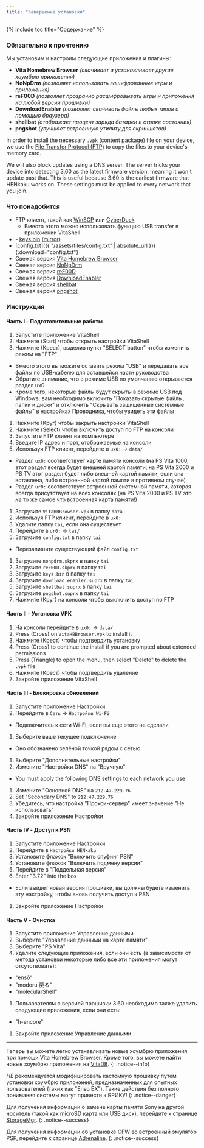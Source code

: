 ```yaml
---
title: "Завершение установки"
---
```


{% include toc title="Содержание" %}

### Обязательно к прочтению

Мы установим и настроим следующие приложения и плагины:

+  **Vita Homebrew Browser** *(скачивает и устанавливает другие хоумбрю приложения)*
+  **NoNpDrm** *(позволяет использовать зашифрованные игры и приложения)*
+  **reF00D** *(позволяет прозрачно расшифровывать игры и приложения на любой версии прошивки)*
+  **DownloadEnabler** *(позволяет скачивать файлы любых типов с помощью браузера)*
+  **shellbat** *(отображает процент заряда батареи в строке состояния)*
+  **pngshot** *(улучшает встроенную утилиту для скриншотов)*

In order to install the necessary `.vpk` (content package) file on your device, we use the [File Transfer Protocol (FTP)](https://wikipedia.org/wiki/File_Transfer_Protocol) to copy the files to your device's memory card.

We will also block updates using a DNS server. The server tricks your device into detecting 3.60 as the latest firmware version, meaning it won't update past that. This is useful because 3.60 is the earliest firmware that HENkaku works on. These settings must be applied to every network that you join.

### Что понадобится

* FTP клиент, такой как [WinSCP](https://winscp.net/) или [CyberDuck](https://cyberduck.io/)
  + Вместо этого можно использовать функцию USB transfer в приложении VitaShell
* <i class="fa fa-magnet" aria-hidden="true" title="Это magnet-ссылка. Воспользуйтесь торрент-клиентом, чтобы скачать этот файл."></i> - [keys.bin](magnet:?xt=urn:btih:a3796f22b82b80c5fefa8407c6fd7d71df2c2258&dn=keys.bin&tr=udp%3A%2F%2Ftracker.coppersurfer.tk%3A6969%2Fannounce&tr=udp%3A%2F%2Ftracker.internetwarriors.net%3A1337%2Fannounce&tr=udp%3A%2F%2Ftracker.opentrackr.org%3A1337%2Fannounce&tr=udp%3A%2F%2F9.rarbg.to%3A2710%2Fannounce&tr=udp%3A%2F%2Fexodus.desync.com%3A6969%2Fannounce&tr=http%3A%2F%2Ftracker3.itzmx.com%3A6961%2Fannounce&tr=udp%3A%2F%2Fexplodie.org%3A6969%2Fannounce&tr=udp%3A%2F%2Ftracker.tiny-vps.com%3A6969%2Fannounce&tr=udp%3A%2F%2Fthetracker.org%3A80%2Fannounce&tr=udp%3A%2F%2Fipv4.tracker.harry.lu%3A80%2Fannounce&tr=udp%3A%2F%2Fdenis.stalker.upeer.me%3A6969%2Fannounce&tr=udp%3A%2F%2Ftracker1.itzmx.com%3A8080%2Fannounce&tr=udp%3A%2F%2Ftracker.torrent.eu.org%3A451%2Fannounce&tr=udp%3A%2F%2Ftracker.cyberia.is%3A6969%2Fannounce&tr=udp%3A%2F%2Fopen.stealth.si%3A80%2Fannounce&tr=udp%3A%2F%2Fopen.demonii.si%3A1337%2Fannounce&tr=udp%3A%2F%2Fbt.xxx-tracker.com%3A2710%2Fannounce&tr=http%3A%2F%2Ftracker4.itzmx.com%3A2710%2Fannounce&tr=udp%3A%2F%2Ftracker1.wasabii.com.tw%3A6969%2Fannounce&tr=udp%3A%2F%2Ftracker.port443.xyz%3A6969%2Fannounce) ([mirror](https://www.mediafire.com/download/t5obgaa3naatr9m))
* [config.txt]({{ "/assets/files/config.txt" | absolute_url }}){:download="config.txt"}
* Свежая версия [Vita Homebrew Browser](https://github.com/devnoname120/vhbb/releases/latest)
* Свежая версия [NoNpDrm](https://github.com/TheOfficialFloW/NoNpDrm/releases/latest)
* Свежая версия [reF00D](https://github.com/dots-tb/reF00D/releases/latest)
* Свежая версия [DownloadEnabler](https://github.com/TheOfficialFloW/VitaTweaks/releases/tag/DownloadEnabler)
* Свежая версия [shellbat](https://github.com/nowrep/vita-shellbat/releases/latest)
* Свежая версия [pngshot](https://github.com/xyzz/pngshot/releases/latest)

### Инструкция

#### Часть I - Подготовительные работы

1. Запустите приложение VitaShell
1. Нажмите (Start) чтобы открыть настройки VitaShell
1. Нажмите (Крест), выделив пункт "SELECT button" чтобы изменить режим на "FTP"
  + Вместо этого вы можете оставить режим "USB" и передавать все файлы по USB-кабелю для оставшейся части руководства
  + Обратите внимание, что в режиме USB по умолчанию открывается раздел ux0
  + Кроме того, некоторые файлы будут скрыты в режиме USB под Windows; вам необходимо включить "Показать скрытые файлы, папки и диски" и отключить "Скрывать защищенные системные файлы" в настройках Проводника, чтобы увидеть эти файлы
1. Нажмите (Круг) чтобы закрыть настройки VitaShell
1. Нажмите (Select) чтобы включить доступ по FTP на консоли
1. Запустите FTP клиент на компьютере
1. Введите IP адрес и порт, отображаемые на консоли
1. Используя FTP клиент, перейдите в `ux0:` -> `data/`
  + Раздел `ux0:` соответствует карте памяти консоли (на PS Vita 1000, этот раздел всегда будет внешней картой памяти; на PS Vita 2000 и PS TV этот раздел будет либо внешней картой памяти, если она вставлена, либо встроенной картой памяти в противном случае)
  + Раздел `ur0:` соответствует встроенной системной памяти, которая всегда присутствует на всех консолях (на PS Vita 2000 и PS TV это *не* то же самое что встроенная карта памяти!)
1. Загрузите `VitaHBBrowser.vpk` в папку `data`
1. Используя FTP клиент, перейдите в `ux0:`
1. Удалите папку `tai`, если она существует
1. Перейдите в `ur0:` -> `tai/`
1. Загрузите `config.txt` в папку `tai`
  + Перезапишите существующий файл `config.txt`
1. Загрузите `nonpdrm.skprx` в папку `tai`
1. Загрузите `reF00D.skprx` в папку `tai`
1. Загрузите `keys.bin` в папку `tai`
1. Загрузите `download_enabler.suprx` в папку `tai`
1. Загрузите `shellbat.suprx` в папку `tai`
1. Загрузите `pngshot.suprx` в папку `tai`
1. Нажмите (Круг) на консоли чтобы выключить доступ по FTP

#### Часть II - Установка VPK

1. На консоли перейдите в `ux0:` -> `data/`
1. Press (Cross) on `VitaHBBrowser.vpk` to install it
1. Нажмите (Крест) чтобы подтвердить установку
1. Press (Cross) to continue the install if you are prompted about extended permissions
1. Press (Triangle) to open the menu, then select "Delete" to delete the `.vpk` file
1. Нажмите (Крест) чтобы подтвердить удаление
1. Закройте приложение VitaShell

#### Часть III - Блокировка обновлений

1. Запустите приложение Настройки
1. Перейдите в `Сеть` -> `Настройки Wi-Fi`
  + Подключитесь к сети Wi-Fi, если вы еще этого не сделали
1. Выберите ваше текущее подключение
  + Оно обозначено зелёной точкой рядом с сетью
1. Выберите "Дополнительные настройки"
1. Измените "Настройки DNS" на "Вручную"
  + You must apply the following DNS settings to each network you use
1. Измените "Основной DNS" на `212.47.229.76`
1. Set "Secondary DNS" to `212.47.229.76`
1. Убедитесь, что настройка "Прокси-сервер" имеет значение "Не использовать"
1. Закройте приложение Настройки

#### Часть IV - Доступ к PSN

1. Запустите приложение Настройки
1. Перейдите в `Настройки HENkaku`
1. Установите флажок "Включить спуфинг PSN"
1. Установите флажок "Включить подмену версии"
1. Перейдите в "Поддельная версия"
1. Enter "3.72" into the box
  + Если выйдет новая версия прошивки, вы должны будете изменить эту настройку, чтобы вновь получить доступ к PSN
1. Закройте приложение Настройки

#### Часть V - Очистка

1. Запустите приложение Управление данными
1. Выберите "Управление данными на карте памяти"
1. Выберите "PS Vita"
1. Удалите следующие приложения, если они есть (в зависимости от метода установки некоторые либо все эти приложения могут отсутствовать):
  + "ensō"
  + "modoru 戻る"
  + "molecularShell"
1. Пользователям с версией прошивки 3.60 необходимо также удалить следующие приложения, если они есть:
  + "h-encore"
1. Закройте приложение Управление данными

___

Теперь вы можете легко устанавливать новые хоумбрю приложения при помощи Vita Homebrew Browser. Кроме того, вы можете найти новые хоумбрю приложения на [VitaDB](https://vitadb.rinnegatamante.it/).
{: .notice--info}

*НЕ* рекомендуется модифицировать кастомную прошивку путем установки хоумбрю приложений, предназначенных для опытных пользователей (таких как "Enso EX"). Такие действия без полного понимания системы могут привести к БРИКУ!
{: .notice--danger}

Для получения информации о замене карты памяти Sony на другой носитель (такой как microSD карта или USB диск), перейдите к странице [StorageMgr](storagemgr).
{: .notice--success}

Для получения информации об установке CFW во встроенный эмулятор PSP, перейдите к странице [Adrenaline](adrenaline).
{: .notice--success}
